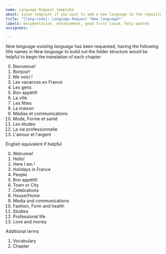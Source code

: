 ```yaml
---
name: Language Request template
about: Issue template if you want to add a new language to the repository
title: "[lang-code]: Language Request *New language*"
labels: documentation, enhancement, good first issue, help wanted
assignees: ''

---
```


*New language-existing language* has been requested, having the following title names in *New language* to build out the folder structure would be helpful to begin the translation of each chapter

0. Bienvenue!
1. Bonjour!
2. Me voici !
3. Les vacances en France
4. Les gens
5. Bon appétit!
6. La ville
7. Les fêtes
8. La maison
9. Médias et communications
10. Mode, Forme et santé
11. Les études
12. La vie professionnelle
13. L'amour et l'argent

English equivalent if helpful

0. Welcome!
1. Hello! 
2. Here I am !
3. Holidays in France
4. People
5. Bon appétit!
6. Town or City
7. Celebrations 
8. House/Home
9. Media and communications
10. Fashion, Form and health
11. Studies
12. Professional life
13. Love and money

Additional terms
1. Vocabulary
2. Chapter
